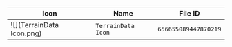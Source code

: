 | Icon | Name | File ID |
| ---  | ---  | ---     |
| ![](TerrainData Icon.png) | `TerrainData Icon` | `656655089447870219` |
